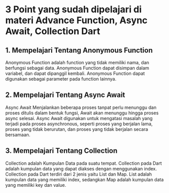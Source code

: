 # 3 Point yang sudah dipelajari di materi Advance Function, Async Await, Collection Dart

## 1. Mempelajari Tentang Anonymous Function
Anonymous Function adalah function yang tidak memiliki nama, dan berfungsi sebagai data. Anonymous Function dapat disimpan dalam variabel, dan dapat dipanggil kembali. Anonymous Function dapat digunakan sebagai parameter pada function lainnya.

## 2. Mempelajari Tentang Async Await
Async Await Menjalankan beberapa proses tanpat perlu menunggu dan proses ditulis dalam bentuk fungsi, Await akan menunggu hingga proses async selesai. Async Await digunakan untuk mengatasi masalah yang terjadi pada proses asynchronous, seperti proses yang berjalan lama, proses yang tidak berurutan, dan proses yang tidak berjalan secara bersamaan.

## 3. Mempelajari Tentang Collection
Collection adalah Kumpulan Data pada suatu tempat. Collection pada Dart adalah kumpulan data yang dapat diakses dengan menggunakan index. Collection pada Dart terdiri dari 2 jenis yaitu List dan Map. List adalah kumpulan data yang memiliki index, sedangkan Map adalah kumpulan data yang memiliki key dan value.